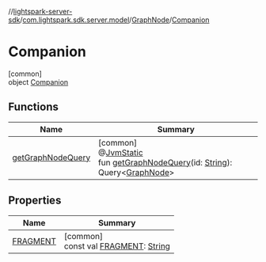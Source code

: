 //[lightspark-server-sdk](../../../../index.md)/[com.lightspark.sdk.server.model](../../index.md)/[GraphNode](../index.md)/[Companion](index.md)

# Companion

[common]\
object [Companion](index.md)

## Functions

| Name | Summary |
|---|---|
| [getGraphNodeQuery](get-graph-node-query.md) | [common]<br>@[JvmStatic](https://kotlinlang.org/api/latest/jvm/stdlib/kotlin.jvm/-jvm-static/index.html)<br>fun [getGraphNodeQuery](get-graph-node-query.md)(id: [String](https://kotlinlang.org/api/latest/jvm/stdlib/kotlin/-string/index.html)): Query&lt;[GraphNode](../index.md)&gt; |

## Properties

| Name | Summary |
|---|---|
| [FRAGMENT](-f-r-a-g-m-e-n-t.md) | [common]<br>const val [FRAGMENT](-f-r-a-g-m-e-n-t.md): [String](https://kotlinlang.org/api/latest/jvm/stdlib/kotlin/-string/index.html) |
